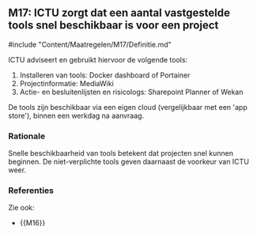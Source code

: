 ## M17: ICTU zorgt dat een aantal vastgestelde tools snel beschikbaar is voor een project

#include "Content/Maatregelen/M17/Definitie.md"

ICTU adviseert en gebruikt hiervoor de volgende tools:

1. Installeren van tools: Docker dashboard of Portainer
2. Projectinformatie: MediaWiki
3. Actie- en besluitenlijsten en risicologs: Sharepoint Planner of Wekan

De tools zijn beschikbaar via een eigen cloud (vergelijkbaar met een 'app store'), binnen een werkdag na aanvraag.

### Rationale

Snelle beschikbaarheid van tools betekent dat projecten snel kunnen beginnen. De niet-verplichte tools geven daarnaast de voorkeur van ICTU weer.

### Referenties

Zie ook:

* {{M16}}

